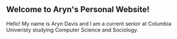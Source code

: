 ## Welcome to Aryn's Personal Website!

Hello! My name is Aryn Davis and I am a current senior at Columbia Univeristy studying Computer Science and Sociology.
